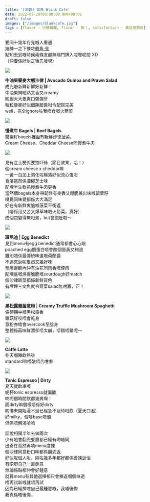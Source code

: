 ```yaml
---
title: '[高馡] 留白 Blank Cafe'
date: 2022-08-28T08:00:00.000+08:00
draft: false
images: ["/images/blankcafe.jpg"]
tags : [flavor - 行膳積腹, flavor - 飲！, satisfaction - 黃店懲罰日]
---
```


要同十幾年冇見嘅人重遇  
幾揀一之下揀咗[轉角‧見](https://hidie.net/kitchencorner/)  
點知去到嘅時候兩條友都無睇門牌入咗嚟呢間 XD  
（仲要係好耐之後先發現）  

![](/images/blankcafe1.jpg)

**牛油果藜麥大蝦沙律 | Avocado Quinoa and Prawn Salad**  
成兜嘢新鮮新鮮好新鮮！  
牛油果夠晒熟又香又creamy  
啲蝦大大隻爽口彈彈牙  
粒粒藜麥好似個陳醋醬咁令配搭完美  
well，完全ignore咗我唔食嘅火箭菜  

![](/images/blankcafe2.jpg)

**慢煮牛 Bagels | Beef Bagels**  
罌粟籽bagels裡面有新鮮沙律菠菜、  
Cream Cheese、Cheddar Cheese同慢煮牛肉  

![](/images/blankcafe3.jpg)

見有芝士梗係要拉吓絲（節目效果，哈！）  
個cream cheese x cheddar嘛  
一黃一白加上溶化咗睇落好似流心蛋咁  
食落當然係濃郁芝士味  
配埋半生軟熟慢煮牛肉更香  
當然個bagels本身帶韌性有麥香又爆脆兼出味嘅罌粟籽  
嗅覺同味覺都係大大滿足  
好在有新鮮爽脆嘅菠菜平衡返  
（唔係用又苦又爆草味嘅火箭菜，真好）  
成個包變得無咁漏，but會飽肚啦～    

![](/images/blankcafe.jpg)

**班尼迪 | Egg Benedict**  
見到menu有egg benedict通常都會心心眼  
poached egg個蛋白唔會酸個蛋黃又夠流  
雖則唔係最傳統味道嘅荷蘭醬  
不過夾返呢隻蛋又幾好味  
墊層邊脆內仲有油花同肉香嘅煙肉  
配埋底嘅烘得脆脆嘅sourdough好match  
個沙律啲菜都係新鮮貨色  
有埋煙三文魚就令齋菜salad無咁寡，正！  
  
![](/images/blankcafe4.jpg)

**黑松露雜菌意粉 | Creamy Truffle Mushroom Spaghetti**  
係預期中嘅黑松露香  
雜菇好咬唔會乾身  
意粉亦唔會overcook至腍身  
整體係菇味鮮濃卻唔太鹹，唔錯唔錯呢～  

![](/images/blankcafe5.jpg)

**Caffè Latte**  
冬天嗰陣飲熱啡  
standard啡唔酸唔苦咁啦  

![](/images/blankcafe6.jpg)

**Tonic Espresso | Dirty**  
夏天就飲凍嘅  
呢杯tonic espresso就偏酸  
响呢個時間飲都幾爽㗎！  
而dirty嘛個樣唔係好dirty  
啲啡未開始浸不過已經急不及待咁飲（夏天口渴）  
好milky，個啡base唔酸  
但係唔解渴哈哈  
  
話說相隔半年去做兩次  
少有地會翻兜餐廳都已經有啲唔同  
出奇在竟然再响menu度揀  
個沙律同意粉口味都係翻兜返  
好似呢個人咁，隔咗幾多年都好都係會揀返佢  
有啲嘢自己一直鍾意  
無論係點都仲會好鍾意  
就算menu有其他選擇都只會揀返嗰個味道  
唔再試新嘅就唔再試  
因為已經揀咗自己最鍾意嘅，我唔後悔  
我真係唔後悔...  
